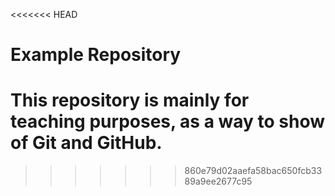 <<<<<<< HEAD
# Example Repository

This repository is mainly for teaching purposes, as a way to show of Git and GitHub.
=======

>>>>>>> 860e79d02aaefa58bac650fcb3389a9ee2677c95

